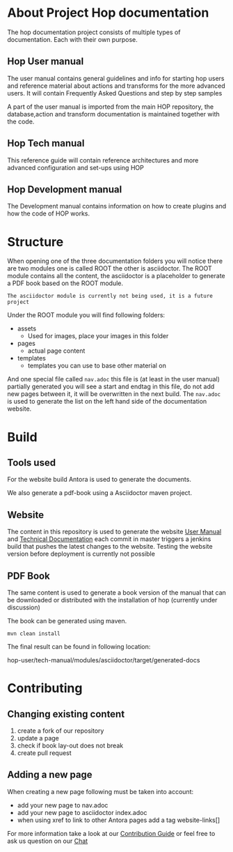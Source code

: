 # About Project Hop documentation

The hop documentation project consists of multiple types of documentation. Each with their own purpose.

## Hop User manual
The user manual contains general guidelines and info for starting hop users and reference material about actions and transforms for the more advanced users.
It will contain Frequently Asked Questions and step by step samples

A part of the user manual is imported from the main HOP repository, the database,action and transform documentation is maintained together with the code.

## Hop Tech manual
This reference guide will contain reference architectures and more advanced configuration and set-ups using HOP

## Hop Development manual
The Development manual contains information on how to create plugins and how the code of HOP works.

# Structure
When opening one of the three documentation folders you will notice there are two modules one is called ROOT the other is asciidoctor.
The ROOT module contains all the content, the asciidoctor is a placeholder to generate a PDF book based on the ROOT module.

```
The asciidoctor module is currently not being used, it is a future project
```

Under the ROOT module you will find following folders:

* assets
  * Used for images, place your images in this folder
* pages
  * actual page content
* templates
  * templates you can use to base other material on

And one special file called `nav.adoc` this file is (at least in the user manual) partially generated you will see a start and endtag in this file, do not add new pages between it, it will be overwritten in the next build.
The `nav.adoc` is used to generate the list on the left hand side of the documentation website.



# Build
## Tools used

For the website build Antora is used to generate the documents.

We also generate a pdf-book using a Asciidoctor maven project.

## Website
The content in this repository is used to generate the website [User Manual](https://hop.apache.org/manual/latest/) and [Technical Documentation](https://hop.apache.org/tech-manual/latest/) each commit in master triggers a jenkins build that pushes the latest changes to the website. Testing the website version before deployment is currently not possible

## PDF Book
The same content is used to generate a book version of the manual that can be downloaded or distributed with the installation of hop (currently under discussion)

The book can be generated using maven.

```
mvn clean install
```

The final result can be found in following location:

hop-user/tech-manual/modules/asciidoctor/target/generated-docs


# Contributing

## Changing existing content

1. create a fork of our repository
2. update a page
3. check if book lay-out does not break
4. create pull request

## Adding a new page

When creating a new page following must be taken into account:
* add your new page to nav.adoc
* add your new page to asciidoctor index.adoc
* when using xref to link to other Antora pages add a tag website-links[]

For more information take a look at our [Contribution Guide](https://hop.apache.org/community/contributing/) or feel free to ask us question on our [Chat](https://chat.project-hop.org)